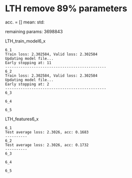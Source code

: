 # LTH remove 89% parameters
acc. = [] mean: std: 

remaining params: 3698843

LTH_train_model6_x
```
6_1
Train loss: 2.302584, Valid loss: 2.302584
Updating model file...
Early stopping at: 11
----------------------------------------------
6_2
Train loss: 2.302584, Valid loss: 2.302584
Updating model file...
Early stopping at: 2
----------------------------------------------
6_3

6_4

6_5

```

LTH_features6_x
```
6_1
Test average loss: 2.3026, acc: 0.1683
----------
6_2
Test average loss: 2.3026, acc: 0.1732
----------
6_3

6_4

6_5

```
